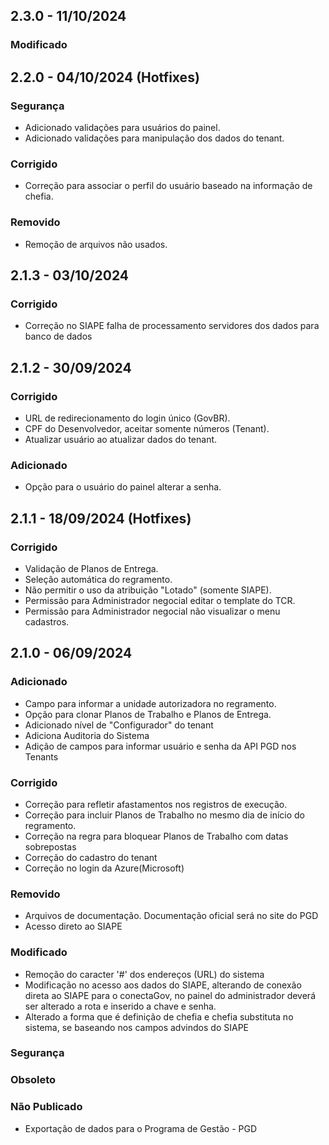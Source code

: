## 2.3.0  - 11/10/2024
### Modificado

## 2.2.0 - 04/10/2024 (Hotfixes)
### Segurança 
- Adicionado validações para usuários do painel.
- Adicionado validações para manipulação dos dados do tenant.
### Corrigido
- Correção para associar o perfil do usuário baseado na informação de chefia.
### Removido
- Remoção de arquivos não usados.
## 2.1.3 - 03/10/2024
### Corrigido
- Correção no SIAPE falha de processamento servidores dos dados para banco de dados

## 2.1.2 - 30/09/2024
### Corrigido
- URL de redirecionamento do login único (GovBR).
- CPF do Desenvolvedor, aceitar somente números (Tenant).
- Atualizar usuário ao atualizar dados do tenant.
### Adicionado
- Opção para o usuário do painel alterar a senha.
## 2.1.1 - 18/09/2024 (Hotfixes)
### Corrigido
- Validação de Planos de Entrega.
- Seleção automática do regramento.
- Não permitir o uso da atribuição "Lotado" (somente SIAPE).
- Permissão para Administrador negocial editar o template do TCR.
- Permissão para Administrador negocial não visualizar o menu cadastros.
## 2.1.0 - 06/09/2024
### Adicionado
- Campo para informar a unidade autorizadora no regramento.
- Opção para clonar Planos de Trabalho e Planos de Entrega.
- Adicionado nível de "Configurador" do tenant
- Adiciona Auditoria do Sistema
- Adição de campos para informar usuário e senha da API PGD nos Tenants
### Corrigido
- Correção para refletir afastamentos nos registros de execução.
- Correção para incluir Planos de Trabalho no mesmo dia de início do regramento.
- Correção na regra para bloquear Planos de Trabalho com datas sobrepostas
- Correção do cadastro do tenant
- Correção no login da Azure(Microsoft)
### Removido
- Arquivos de documentação. Documentação oficial será no site do PGD
- Acesso direto ao SIAPE
### Modificado
- Remoção do caracter '#' dos endereços (URL) do sistema
- Modificação no acesso aos dados do SIAPE, alterando de conexão direta ao SIAPE para o conectaGov, no painel do administrador deverá ser alterado a rota e inserido a chave e senha.
- Alterado a forma que é definição de chefia e chefia substituta no sistema, se baseando nos campos advindos do SIAPE
### Segurança 
### Obsoleto 
### Não Publicado
- Exportação de dados para o Programa de Gestão - PGD